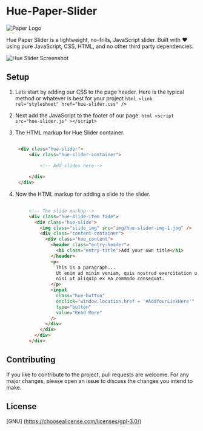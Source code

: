 # Hue-Paper-Slider

![Paper Logo](../assets/Paper-Slider-Logo.png?raw=true)

Hue Paper Slider is a lightweight, no-frills, JavaScript slider. Built with :heart: using pure JavaScript, CSS, HTML, and no other third party dependencies.

![Hue Slider Screenshot](../assets/Hue-Slider.jpg?raw=true)

## Setup

1. Lets start by adding our CSS to the page header. Here is the typical method or whatever is best for your project ```html <link rel="stylesheet" href="hue-slider.css" /> ``` 

2. Next add the JavaScript to the footer of our page. ```html <script src="hue-slider.js" ></script> ```

3. The HTML markup for Hue Slider container.

   ```html
   
    <div class="hue-slider">
        <div class="hue-slider-container">

            <!-- Add slides here-->
    
        </div>
    </div>
   
   ```

3. Now the HTML markup for adding a slide to the slider.

   ```html
        
        <!-- The slide markup-->
        <div class="hue-slide-item fade">
          <div class="hue-slide">
            <img class="slide_img" src="img/hue-slider-img-1.jpg" />
            <div class="content-container">
              <div class="hue_content">
                <header class="entry-header">
                  <h1 class="entry-title">Add your own title</h1>
                </header>
                <p>
                  This is a paragraph...
                  Ut enim ad minim veniam, quis nostrud exercitation ullamco laboris
                  nisi ut aliquip ex ea commodo consequat.
                </p>
                <input
                  class="hue-button"
                  onclick="window.location.href = '#AddYourLinkHere'"
                  type="button"
                  value="Read More"
                />
              </div>
            </div>
          </div>
        </div>
   ```

## Contributing

If you like to contribute to the project, pull requests are welcome. For any major changes, please open an issue to discuss the changes you intend to make.

## License

[GNU] (https://choosealicense.com/licenses/gpl-3.0/)
